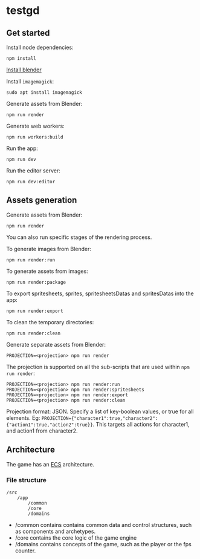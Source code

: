 # testgd

## Get started

Install node dependencies:
```
npm install
```
[Install blender](https://docs.blender.org/manual/fr/dev/getting_started/installing/)

Install `imagemagick`:
```
sudo apt install imagemagick
```

Generate assets from Blender:
```
npm run render
```

Generate web workers:
```
npm run workers:build
```

Run the app:
```
npm run dev
```

Run the editor server:
```
npm run dev:editor
```

## Assets generation

Generate assets from Blender:
```
npm run render
```

You can also run specific stages of the rendering process.

To generate images from Blender:
```
npm run render:run
```

To generate assets from images:
```
npm run render:package
```

To export spritesheets, sprites, spritesheetsDatas and spritesDatas into the app:
```
npm run render:export
```

To clean the temporary directories:
```
npm run render:clean
```

Generate separate assets from Blender:
```
PROJECTION=<projection> npm run render
```

The projection is supported on all the sub-scripts that are used within `npm run render`:

```
PROJECTION=<projection> npm run render:run
PROJECTION=<projection> npm run render:spritesheets
PROJECTION=<projection> npm run render:export
PROJECTION=<projection> npm run render:clean
```

Projection format: JSON. Specify a list of key-boolean values, or true for all elements. Eg: `PROJECTION={"character1":true,"character2":{"action1":true,"action2":true}}`. This targets all actions for character1, and action1 from character2.

## Architecture

The game has an [ECS](https://en.wikipedia.org/wiki/Entity_component_system) architecture. 

### File structure

```
/src
	/app
		/common
		/core
		/domains
```

- /common contains contains common data and control structures, such as components and archetypes.
- /core contains the core logic of the game engine
- /domains contains concepts of the game, such as the player or the fps counter.
